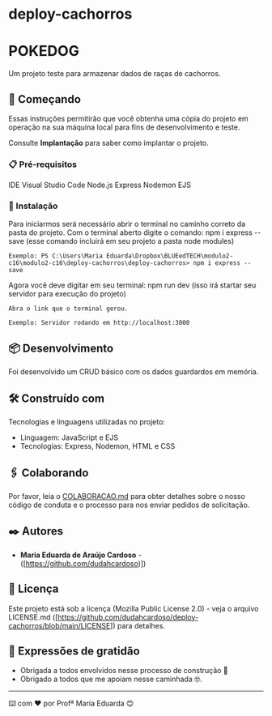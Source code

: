 # deploy-cachorros

# POKEDOG

Um projeto teste para armazenar dados de raças de cachorros.

## 🚀 Começando

Essas instruções permitirão que você obtenha uma cópia do projeto em operação na sua máquina local para fins de desenvolvimento e teste.

Consulte **Implantação** para saber como implantar o projeto.

### 📋 Pré-requisitos

IDE Visual Studio Code
Node.js
Express
Nodemon
EJS

### 🔧 Instalação

Para iniciarmos será necessário abrir o terminal no caminho correto da pasta do projeto.
Com o terminal aberto digite o comando: npm i express  --save (esse comando incluirá em seu projeto a pasta node modules)

```
Exemplo: PS C:\Users\Maria Eduarda\Dropbox\BLUEedTECH\modulo2-c16\modulo2-c16\deploy-cachorros\deploy-cachorros> npm i express --save
```

Agora você deve digitar em seu terminal: npm run dev (isso irá startar seu servidor para execução do projeto)

```
Abra o link que o terminal gerou.

Exemplo: Servidor rodando em http://localhost:3000
```
## 📦 Desenvolvimento

Foi desenvolvido um CRUD básico com os dados guardardos em memória.

## 🛠️ Construído com

Tecnologias e linguagens utilizadas no projeto:

* Linguagem: JavaScript e EJS
* Tecnologias: Express, Nodemon, HTML e CSS

## 🖇️ Colaborando

Por favor, leia o [COLABORACAO.md](https://gist.github.com/usuario/linkParaInfoSobreContribuicoes) para obter detalhes sobre o nosso código de conduta e o processo para nos enviar pedidos de solicitação.

## ✒️ Autores

* **Maria Eduarda de Araújo Cardoso** - ([https://github.com/dudahcardoso)])

## 📄 Licença

Este projeto está sob a licença (Mozilla Public License 2.0) - veja o arquivo LICENSE.md ([https://github.com/dudahcardoso/deploy-cachorros/blob/main/LICENSE]) para detalhes.

## 🎁 Expressões de gratidão

* Obrigada a todos envolvidos nesse processo de construção 📢
* Obrigado a todos que me apoiam nesse caminhada 🤓.


---
⌨️ com ❤️ por Profª Maria Eduarda 😊
